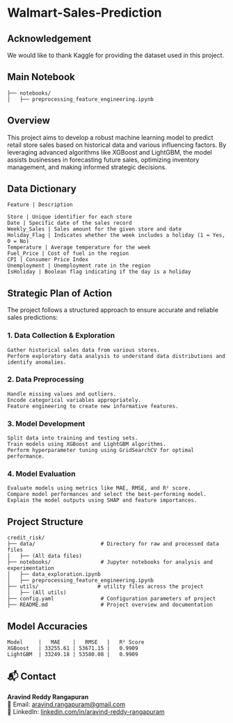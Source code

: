 # Walmart-Sales-Prediction

## Acknowledgement
We would like to thank Kaggle for providing the dataset used in this project.

## Main Notebook

```
├── notebooks/                
│   ├── preprocessing_feature_engineering.ipynb
```

## Overview
This project aims to develop a robust machine learning model to predict retail store sales based on historical data and various influencing factors. By leveraging advanced algorithms like XGBoost and LightGBM, the model assists businesses in forecasting future sales, optimizing inventory management, and making informed strategic decisions.

## Data Dictionary
```
Feature | Description

Store | Unique identifier for each store
Date | Specific date of the sales record
Weekly_Sales | Sales amount for the given store and date
Holiday_Flag | Indicates whether the week includes a holiday (1 = Yes, 0 = No)
Temperature | Average temperature for the week
Fuel_Price | Cost of fuel in the region
CPI | Consumer Price Index
Unemployment | Unemployment rate in the region
IsHoliday | Boolean flag indicating if the day is a holiday
```

## Strategic Plan of Action

The project follows a structured approach to ensure accurate and reliable sales predictions:
### 1. Data Collection & Exploration
    Gather historical sales data from various stores.
    Perform exploratory data analysis to understand data distributions and identify anomalies.
### 2. Data Preprocessing
    Handle missing values and outliers.
    Encode categorical variables appropriately.
    Feature engineering to create new informative features.

### 3. Model Development
    Split data into training and testing sets.
    Train models using XGBoost and LightGBM algorithms.
    Perform hyperparameter tuning using GridSearchCV for optimal performance.

### 4. Model Evaluation
    Evaluate models using metrics like MAE, RMSE, and R² score.
    Compare model performances and select the best-performing model.
    Explain the model outputs using SHAP and feature importances.

## Project Structure

```
credit_risk/
├── data/                     # Directory for raw and processed data files
│   ├── (All data files)
├── notebooks/                # Jupyter notebooks for analysis and experimentation
│   ├── data_exploration.ipynb
│   ├── preprocessing_feature_engineering.ipynb
├── utils/                   # utility files across the project
│   ├── (All utils)
├── config.yaml               # Configuration parameters of project
├── README.md                 # Project overview and documentation
```

## Model Accuracies

```
Model     |   MAE    |   RMSE   |   R² Score
XGBoost   | 33255.61 | 53671.15 |   0.9909
LightGBM  | 33249.18 | 53580.08 |   0.9909
```

## 📬 Contact

**Aravind Reddy Rangapuran**  
📧 Email: [aravind.rangapuram@gmail.com](mailto:aravind.rangapuram@gmail.com)  
🔗 LinkedIn: [linkedin.com/in/aravind-reddy-rangapuram](https://www.linkedin.com/in/aravind-reddy-rangapuram/)
